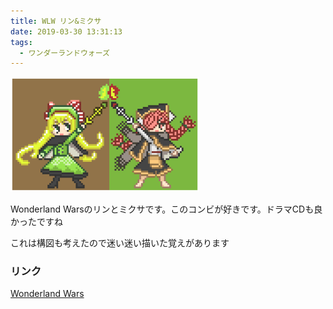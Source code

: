 ```yaml
---
title: WLW リン&ミクサ
date: 2019-03-30 13:31:13
tags:
  - ワンダーランドウォーズ
---
```


<!--![200%](/images/wlw_rin_mixa.png)-->
<img src="/images/wlw_rin_mixa.png" width=60%>

Wonderland Warsのリンとミクサです。このコンビが好きです。ドラマCDも良かったですね

これは構図も考えたので迷い迷い描いた覚えがあります

### リンク
[Wonderland Wars](https://wonder.sega.jp)

